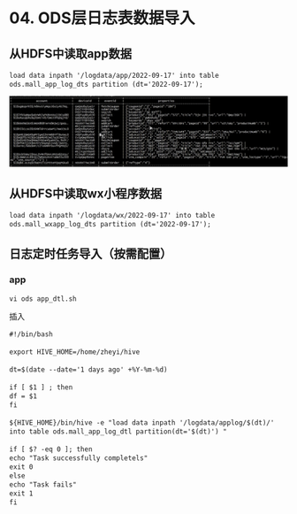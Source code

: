 # 04. ODS层日志表数据导入

## 从HDFS中读取app数据

	load data inpath '/logdata/app/2022-09-17' into table ods.mall_app_log_dts partition (dt='2022-09-17');
		
![](Images/6.png)



## 从HDFS中读取wx小程序数据

	load data inpath '/logdata/wx/2022-09-17' into table ods.mall_wxapp_log_dts partition (dt='2022-09-17');


## 日志定时任务导入（按需配置）

### app

	vi ods app_dtl.sh

插入

	#!/bin/bash
	
	export HIVE_HOME=/home/zheyi/hive

	dt=$(date --date='1 days ago' +%Y-%m-%d)
	
	if [ $1 ] ; then
	df = $1 
	fi
	
	${HIVE_HOME}/bin/hive -e "load data inpath '/logdata/applog/$(dt)/' into table ods.mall_app_log_dtl partition(dt='$(dt)') "
	
	if [ $? -eq 0 ]; then
	echo "Task successfully completels"
	exit 0
	else
	echo "Task fails"
	exit 1
	fi
	
	
	